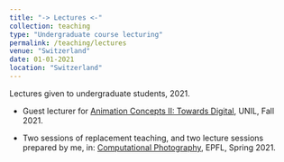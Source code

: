 ```yaml
---
title: "-> Lectures <-"
collection: teaching
type: "Undergraduate course lecturing"
permalink: /teaching/lectures
venue: "Switzerland"
date: 01-01-2021
location: "Switzerland"
---
```


Lectures given to undergraduate students, 2021.

* Guest lecturer for [Animation Concepts II: Towards Digital](https://applicationspub.unil.ch/interpub/noauth/php/Ud/ficheCours.php?v_enstyid=81786&v_ueid=174&v_etapeid1=27655&v_langue=fr&v_isinterne=), UNIL, Fall 2021.

* Two sessions of replacement teaching, and two lecture sessions prepared by me, in: [Computational Photography](http://edu.epfl.ch/coursebook/en/computational-photography-CS-413), EPFL, Spring 2021.
